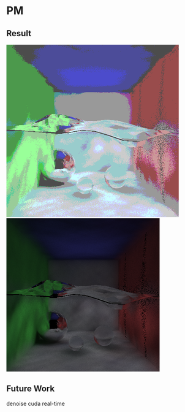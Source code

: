 # PM

## Result
![PM stylized](https://raw.githubusercontent.com/iduxinyu/PM/main/PM.png)
![PM Physics](https://raw.githubusercontent.com/iduxinyu/PM/main/PM_real.png)
## Future Work

denoise
cuda
real-time

